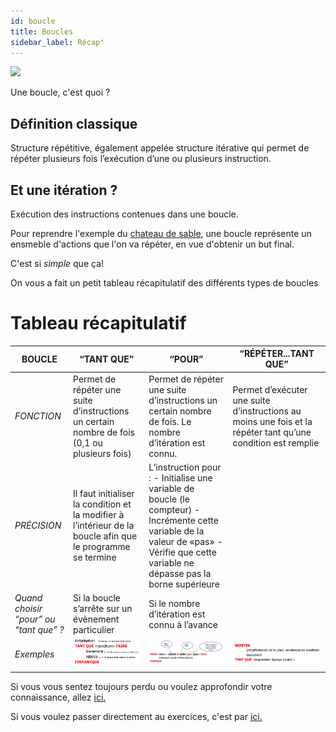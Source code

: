 ```yaml
---
id: boucle
title: Boucles
sidebar_label: Récap'
---
```


![](https://media.giphy.com/media/Fd0rrjTJ3yLDi/source.gif)

Une boucle, c'est quoi ?

## Définition classique

Structure répétitive, également appelée structure itérative qui permet de répéter plusieurs fois l’exécution d’une ou plusieurs instruction.

## Et une itération ?

Exécution des instructions contenues dans une boucle.

Pour reprendre l'exemple du [chateau de sable](./algo.md), une boucle représente un ensmeble d'actions que l'on va répéter, en vue d'obtenir un but final.

C'est si _simple_ que ça!

On vous a fait un petit tableau récapitulatif des différents types de boucles

# Tableau récapitulatif

| BOUCLE                                 | “TANT QUE”                                                                                                  | “POUR”                                                                                                                                                                                   | “RÉPÉTER...TANT QUE”                                                                                         |
| -------------------------------------- | ----------------------------------------------------------------------------------------------------------- | ---------------------------------------------------------------------------------------------------------------------------------------------------------------------------------------- | ------------------------------------------------------------------------------------------------------------ |
| _FONCTION_                             | Permet de répéter une suite d’instructions un certain nombre de fois (0,1 ou plusieurs fois)                | Permet de répéter une suite d’instructions un certain nombre de fois. Le nombre d’itération est connu.                                                                                   | Permet d’exécuter une suite d’instructions au moins une fois et la répéter tant qu’une condition est remplie |
| _PRÉCISION_                            | Il faut initialiser la condition et la modifier à l’intérieur de la boucle afin que le programme se termine | L’instruction pour : - Initialise une variable de boucle (le compteur) - Incrémente cette variable de la valeur de «pas» - Vérifie que cette variable ne dépasse pas la borne supérieure |                                                                                                              |
| _Quand choisir “pour” ou “tant que” ?_ | Si la boucle s’arrête sur un évènement particulier                                                          | Si le nombre d’itération est connu à l’avance                                                                                                                                            |                                                                                                              |
| _Exemples_                             | ![](./assets/boucle_tant_que.png)                                                                           | ![](./assets/boucle_pour.png)                                                                                                                                                            | ![](./assets/boucle_repeter.png)                                                                             |

Si vous vous sentez toujours perdu ou voulez approfondir votre connaissance, allez [ici.](./boucle_ressources.md)

Si vous voulez passer directement au exercices, c'est par [ici.](./boucle_exercices.md)
